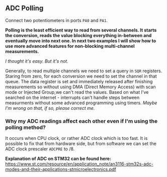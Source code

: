## ADC Polling
Connect two potentiometers in ports `PA0` and `PA1`.

**Polling is the least efficient way to read from several channels. It starts the conversion, reads the value blocking everything in-between and eventually move into next one. In next two examples I will show how to use more advanced features for non-blocking multi-channel measurements.**

*I thought it's easy. But it's not.*

Generally, to read multiple channels we need to set a query in `SQR` registers. Staring from zero, for each conversion we need to set the channel in that queue. The data register is set and immediately released after finishing measurements so without using DMA (Direct Memory Access) with scan mode or Injected Group,we can't read the values. Based on what I've searched on the internet - interrupts can't handle steps between measurments without some advanced programming using timers. *Maybe I'm wrong on that, if so, please correct me.*

### Why my ADC readings affect each other even if I'm using the polling method?

It occurs when CPU clock, or rather ADC clock which is too fast. It is possible to fix that from hardware side, but from software we can set the ADC clock prescaler `ADCPRE` to /8. 

**Explanation of ADC on STM32 can be found here:**
https://www.st.com/resource/en/application_note/an3116-stm32s-adc-modes-and-their-applications-stmicroelectronics.pdf